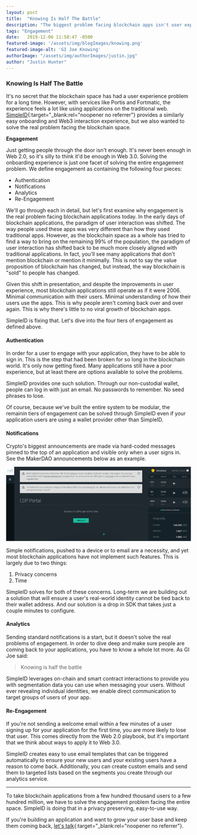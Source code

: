 ```yaml
---
layout: post
title:  "Knowing Is Half The Battle"
description: "The biggest problem facing blockchain apps isn't user experience. It's getting people to come back over and over again."
tags: "Engagement"
date:   2019-12-06 11:58:47 -0500
featured-image: '/assets/img/blogImages/knowing.png'
featured-image-alt: 'GI Joe Knowing'
authorImage: "/assets/img/authorImages/justin.jpg"
author: "Justin Hunter"
---
```

### Knowing Is Half The Battle

It's no secret that the blockchain space has had a user experience problem for a long time. However, with services like Portis and Fortmatic, the experience feels a lot like using applications on the traditional web. [SimpleID](https://simpleid.xyz){:target="_blank:rel="noopener no referrer"} provides a similarly easy onboarding and Web3 interaction experience, but we also wanted to solve the real problem facing the blockchain space. 

**Engagement**  

Just getting people through the door isn't enough. It's never been enough in Web 2.0, so it's silly to think it'd be enough in Web 3.0. Solving the onboarding experience is just one facet of solving the entire engagement problem. We define engagement as containing the following four pieces: 

* Authentication 
* Notifications 
* Analytics 
* Re-Engagement 

We'll go through each in detail, but let's first examine why engagement is the real problem facing blockchain applications today. In the early days of blockchain applications, the paradigm of user interaction was shifted. The way people used these apps was very different than how they used traditional apps. However, as the blockchain space as a whole has tried to find a way to bring on the remaining 99% of the population, the paradigm of user interaction has shifted back to be much more closely aligned with traditional applications. In fact, you'll see many applications that don't mention blockchain or mention it minimally. This is not to say the value proposition of blockchain has changed, but instead, the way blockchain is "sold" to people has changed. 

Given this shift in presentation, and despite the improvements in user experience, most blockchain applications still operate as if it were 2006. Minimal communication with their users. Minimal understanding of how their users use the apps. This is why people aren't coming back over and over again. This is why there's little to no viral growth of blockchain apps. 

SimpleID is fixing that. Let's dive into the four tiers of engagement as defined above. 

#### Authentication

In order for a user to engage with your application, they have to be able to sign in. This is the step that had been broken for so long in the blockchain world. It's only now getting fixed. Many applications still have a poor experience, but at least there are options available to solve the problems. 

SimpleID provides one such solution. Through our non-custodial wallet, people can log in with just an email. No passwords to remember. No seed phrases to lose. 

Of course, because we've built the entire system to be modular, the remainin tiers of engagement can be solved through SimpleID even if your application users are using a wallet provider other than SimpleID. 

#### Notifications 

Crypto's biggest announcements are made via hard-coded messages pinned to the top of an application and visible only when a user signs in. See the MakerDAO announcements below as an example. 

![Maker DAO dashboard announcement](/assets/img/blogImages/makerdao.png)

Simple notifications, pushed to a device or to email are a necessity, and yet most blockchain applications have not implement such features. This is largely due to two things: 

1. Privacy concerns  
2. Time  

SimpleID solves for both of these concerns. Long-term we are building out a solution that will ensure a user's real-world identity cannot be tied back to their wallet address. And our solution is a drop in SDK that takes just a couple minutes to configure. 

#### Analytics 

Sending standard notifications is a start, but it doesn't solve the real problems of engagement. In order to dive deep and make sure people are coming back to your applications, you have to know a whole lot more. As GI Joe said: 

> Knowing is half the battle  

SimpleID leverages on-chain and smart contract interactions to provide you with segmentation data you can use when messaging your users. Without ever revealing individual identities, we enable direct communication to target groups of users of your app. 

#### Re-Engagement  

If you're not sending a welcome email within a few minutes of a user signing up for your application for the first time, you are more likely to lose that user. This comes directly from the Web 2.0 playbook, but it's important that we think about ways to apply it to Web 3.0. 

SimpleID creates easy to use email templates that can be triggered automatically to ensure your new users and your existing users have a reason to come back. Additionally, you can create custom emails and send them to targeted lists based on the segments you create through our analytics service. 

---  

To take blockchain applications from a few hundred thousand users to a few hundred million, we have to solve the engagement problem facing the entire space. SimpleID is doing that in a privacy preserving, easy-to-use way. 

If you're building an application and want to grow your user base and keep them coming back, [let's talk](mailto:hello@simpleid.xyz){:target="_blank:rel="noopener no referrer"}. 